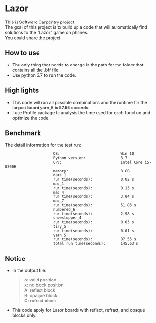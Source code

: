 # Lazor
This is Software Carpentry project.<br>
The goal of this project is to build up a code that will automatically find solutions to the “Lazor” game on phones.<br>
You could share the project
## How to use
* The only thing that needs to change is the path for the folder that contains all the .bff file.<br>
* Use python 3.7 to run the code.
## High lights
 * This code will run all possible combinations and the runtime for the largest board yarn_5 is 87.55 seconds.
 * I use Profile package to analysis the time used for each function and optimize the code.
 ## Benchmark
 The detail information for the test run:<br>
   
                          OS:                            Win 10
                          Python version:                3.7
                          CPU:                           Intel Core i5-8300H
                          memory:                        8 GB
                          dark_1
                          run time(seconds):             0.02 s
                          mad_1
                          run time(seconds):             0.13 s
                          mad_4
                          run time(seconds):             3.84 s
                          mad_7
                          run time(seconds):             51.03 s
                          numbered_6
                          run time(seconds):             2.98 s
                          showstopper_4
                          run time(seconds):             0.03 s
                          tiny_5
                          run time(seconds):             0.01 s
                          yarn_5
                          run time(seconds):             87.55 s
                          total run time(seconds):       145.63 s
                          
                          
## Notice
* In the output file:<br>
  > o: valid position<br>
  > x: no block position<br>
  > A: reflect block<br>
  > B: opaque block<br>
  > C: refract block<br>
* This code apply for Lazor boards with reflect, refract, and opaque blocks only.

                          
